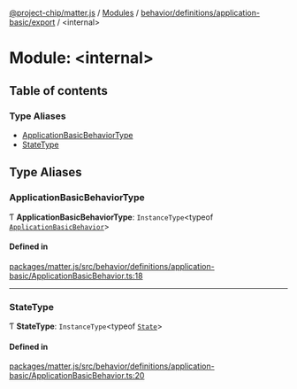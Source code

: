 [@project-chip/matter.js](../README.md) / [Modules](../modules.md) / [behavior/definitions/application-basic/export](behavior_definitions_application_basic_export.md) / \<internal\>

# Module: \<internal\>

## Table of contents

### Type Aliases

- [ApplicationBasicBehaviorType](behavior_definitions_application_basic_export._internal_.md#applicationbasicbehaviortype)
- [StateType](behavior_definitions_application_basic_export._internal_.md#statetype)

## Type Aliases

### ApplicationBasicBehaviorType

Ƭ **ApplicationBasicBehaviorType**: `InstanceType`\<typeof [`ApplicationBasicBehavior`](behavior_definitions_application_basic_export.md#applicationbasicbehavior)\>

#### Defined in

[packages/matter.js/src/behavior/definitions/application-basic/ApplicationBasicBehavior.ts:18](https://github.com/project-chip/matter.js/blob/0c058ae17fdba4c0b89b8b13c309011d51782299/packages/matter.js/src/behavior/definitions/application-basic/ApplicationBasicBehavior.ts#L18)

___

### StateType

Ƭ **StateType**: `InstanceType`\<typeof [`State`](../classes/behavior_definitions_application_basic_export.ApplicationBasicServer.md#state-1)\>

#### Defined in

[packages/matter.js/src/behavior/definitions/application-basic/ApplicationBasicBehavior.ts:20](https://github.com/project-chip/matter.js/blob/0c058ae17fdba4c0b89b8b13c309011d51782299/packages/matter.js/src/behavior/definitions/application-basic/ApplicationBasicBehavior.ts#L20)
